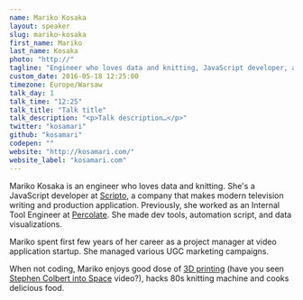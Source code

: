 ```yaml
---
name: Mariko Kosaka
layout: speaker
slug: mariko-kosaka
first_name: Mariko
last_name: Kosaka
photo: "http://"
tagline: "Engineer who loves data and knitting, JavaScript developer, and dev tool maker"
custom_date: 2016-05-18 12:25:00
timezone: Europe/Warsaw
talk_day: 1
talk_time: "12:25"
talk_title: "Talk title"
talk_description: "<p>Talk description…</p>"
twitter: "kosamari"
github: "kosamari"
codepen: ""
website: "http://kosamari.com/"
website_label: "kosamari.com"
---
```


<p>Mariko Kosaka is an engineer who loves data and knitting. She's a JavaScript developer at <a href="http://www.scripto.cc/">Scripto</a>, a company that makes modern television writing and production application. Previously, she worked as an Internal Tool Engineer at <a href="http://percolate.com/">Percolate</a>. She made dev tools, automation script, and data visualizations.</p>
<p>Mariko spent first few years of her career as a project manager at video application startup. She managed various UGC marketing campaigns.</p>
<p>When not coding, Mariko enjoys good dose of <a href="http://vimeo.com/25464537">3D printing</a> (have you seen <A href="http://www.makerbot.com/blog/2011/08/16/makerbot-sends-colbert-into-space/">Stephen Colbert into Space</a> video?), hacks 80s knitting machine and cooks delicious food.</p>
